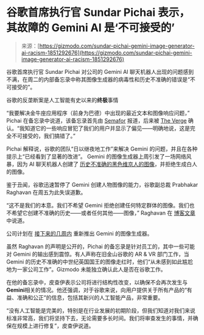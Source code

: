 <!--yml

category: 未分类

date: 2024-05-29 13:26:23

-->

# 谷歌首席执行官 Sundar Pichai 表示，其故障的 Gemini AI 是‘不可接受的’

> 来源：[https://gizmodo.com/sundar-pichai-gemini-image-generator-ai-racism-1851292676](https://gizmodo.com/sundar-pichai-gemini-image-generator-ai-racism-1851292676)

谷歌首席执行官 Sundar Pichai 对公司的 Gemini AI 聊天机器人出现的问题感到不满，在周二的内部备忘录中称其图像生成器的病毒性和历史不准确的错误是“不可接受的”。

谷歌的反垄断案是人工智能有史以来的**终极**事情

<track kind="captions" label="English" src="https://kinja.com/api/videoupload/caption/19048.vtt" srclang="en">

“我要解决金牛座应用程序（前身为巴德）中出现的最近文本和图像响应问题，” Pichai 在备忘录中说道，该备忘录首先由 [Semafor](https://www.semafor.com/article/02/27/2024/google-ceo-sundar-pichai-calls-ai-tools-responses-completely-unacceptable) 报道，后来被 [The Verge](https://www.theverge.com/2024/2/28/24085445/google-ceo-gemini-ai-diversity-scandal-employee-memo) 确认。“我知道它的一些响应冒犯了我们的用户并显示了偏见——明确地说，这是完全不可接受的，我们搞错了。”

Pichai 解释说，谷歌的团队“日以继夜地工作”来解决 Gemini 的问题，并且在各种提示上“已经看到了显著的改进”。 Gemini 的图像生成器上周引发了一场网络风暴，因为 AI 聊天机器人创建了 [历史不准确的黑色维京人的图像](https://gizmodo.com/google-anti-woke-babies-gemini-black-vikings-1851275422)，并拒绝生成白人的图像。

鉴于丑闻，谷歌迅速暂停了 Gemini 创建人物图像的能力，谷歌副总裁 Prabhakar Raghavan 在周五为此失误道歉。

“这不是我们的本意。我们不希望 Gemini 拒绝创建任何特定群体的图像。我们也不希望它创建不准确的历史——或者任何其他——图像，” Raghavan 在 [博客文章](https://blog.google/products/gemini/gemini-image-generation-issue/) 中说道。

公司计划在 [接下来的几周内](https://gizmodo.com/google-relaunch-gemini-few-weeks-racial-controversy-1851286613) 重新推出 Gemini 的图像生成器。

虽然 Raghavan 的声明是公开的，Pichai 的备忘录是针对员工的，其中一些可能对 Gemini 的输出感到震惊。有人声称在旧金山谷歌的 AR & VR 部门工作，当 Gemini 的历史不准确的中世纪英国国王的图像走红时，他们“从未感到如此尴尬地为一家公司工作”。Gizmodo 未能独立确认此人是否在谷歌工作。

在他的备忘录中，皮查伊表示公司将进行结构性改变，以确保不会再次发生与**Gemini**相关的情况。他还强调，对于谷歌来说，向用户提供关于所有产品的“有益、准确和公正”的信息，包括其新兴的人工智能产品，非常重要。

“没有人工智能是完美的，特别是在行业发展的初期阶段，但我们知道对我们来说标准非常高，我们将坚持下去，无论需要多长时间。我们将审查发生的事情，并确保在规模上进行修复”，皮查伊说道。
